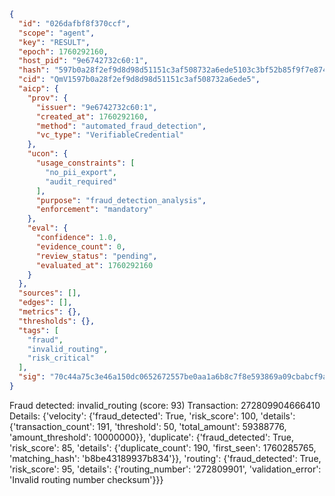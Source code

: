 ```json
{
  "id": "026dafbf8f370ccf",
  "scope": "agent",
  "key": "RESULT",
  "epoch": 1760292160,
  "host_pid": "9e6742732c60:1",
  "hash": "597b0a28f2ef9d8d98d51151c3af508732a6ede5103c3bf52b85f9f7e874c6b2",
  "cid": "QmV1597b0a28f2ef9d8d98d51151c3af508732a6ede5",
  "aicp": {
    "prov": {
      "issuer": "9e6742732c60:1",
      "created_at": 1760292160,
      "method": "automated_fraud_detection",
      "vc_type": "VerifiableCredential"
    },
    "ucon": {
      "usage_constraints": [
        "no_pii_export",
        "audit_required"
      ],
      "purpose": "fraud_detection_analysis",
      "enforcement": "mandatory"
    },
    "eval": {
      "confidence": 1.0,
      "evidence_count": 0,
      "review_status": "pending",
      "evaluated_at": 1760292160
    }
  },
  "sources": [],
  "edges": [],
  "metrics": {},
  "thresholds": {},
  "tags": [
    "fraud",
    "invalid_routing",
    "risk_critical"
  ],
  "sig": "70c44a75c3e46a150dc0652672557be0aa1a6b8c7f8e593869a09cbabcf9abc2"
}
```

Fraud detected: invalid_routing (score: 93)
Transaction: 272809904666410
Details: {'velocity': {'fraud_detected': True, 'risk_score': 100, 'details': {'transaction_count': 191, 'threshold': 50, 'total_amount': 59388776, 'amount_threshold': 10000000}}, 'duplicate': {'fraud_detected': True, 'risk_score': 85, 'details': {'duplicate_count': 190, 'first_seen': 1760285765, 'matching_hash': 'b8be43189937b834'}}, 'routing': {'fraud_detected': True, 'risk_score': 95, 'details': {'routing_number': '272809901', 'validation_error': 'Invalid routing number checksum'}}}